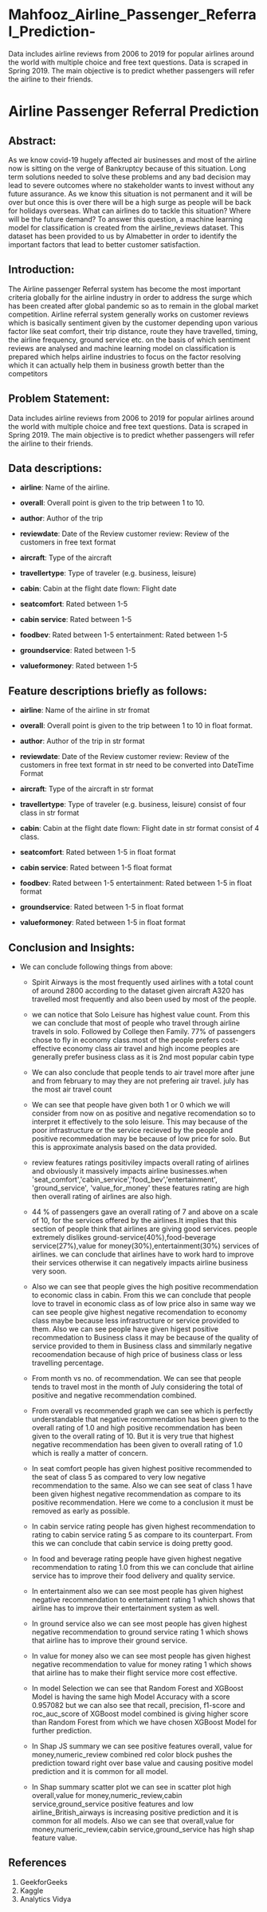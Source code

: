 # Mahfooz_Airline_Passenger_Referral_Prediction-

Data includes airline reviews from 2006 to 2019 for popular airlines around the world with multiple choice and free text questions. Data is scraped in Spring 2019. The main objective is to predict whether passengers will refer the airline to their friends.
# Airline Passenger Referral Prediction
## **Abstract:**
As we know covid-19 hugely affected air businesses and most of the airline now is sitting on the verge of Bankruptcy because of this situation. Long term solutions needed to solve these problems and any bad decision may lead to severe outcomes where no stakeholder wants to invest without any future assurance. As we know this situation is not permanent and it will be over but once this is over there will be a high surge as people will be back for holidays overseas. What can airlines do to tackle this situation? Where will be the future demand? To answer this question, a machine learning model for classification is created from the airline_reviews dataset. This dataset has been provided to us by Almabetter in order to identify the important factors that lead to better customer satisfaction.
## **Introduction**:
The Airline passenger Referral system has become the most important criteria globally for the airline industry in order to address the surge which has been created after global pandemic so as to remain in the global market competition. 
Airline referral system generally works on customer reviews which is basically sentiment given by the customer depending upon various factor like seat comfort, their trip distance, route they have travelled, timing, the airline frequency, ground service etc. on the basis of which sentiment reviews are analysed and machine learning model on classification is prepared which helps airline industries to focus on the factor resolving which it can actually help them in business growth better than the competitors
## **Problem Statement**:
Data includes airline reviews from 2006 to 2019 for popular airlines around the world with multiple choice and free text questions. Data is scraped in Spring 2019. The main objective is to predict whether passengers will refer the airline to their friends.

## **Data descriptions:**


*   **airline**: Name of the airline.

*   **overall**: Overall point is given to the trip between 1 to 10.


*   **author**: Author of the trip


*   **reviewdate**: Date of the Review customer review: Review of the customers in free text format



*  **aircraft**: Type of the aircraft

*   **travellertype**: Type of traveler (e.g. business, leisure)


*   **cabin**: Cabin at the flight date flown: Flight date

*  **seatcomfort**: Rated between 1-5


*   **cabin service**: Rated between 1-5

*   **foodbev**: Rated between 1-5 entertainment: Rated between 1-5


*   **groundservice**: Rated between 1-5

*   **valueformoney**: Rated between 1-5

## **Feature descriptions briefly as follows:**


*   **airline**: Name of the airline in str fromat

*   **overall**: Overall point is given to the trip between 1 to 10 in float format.


*   **author**: Author of the trip in str format


*   **reviewdate**: Date of the Review customer review: Review of the customers in free text format in str need to be converted into DateTime Format



*  **aircraft**: Type of the aircraft in str format

*   **travellertype**: Type of traveler (e.g. business, leisure) consist of four class in str format 


*   **cabin**: Cabin at the flight date flown: Flight date in str format consist of 4 class.

*  **seatcomfort**: Rated between 1-5 in float format


*   **cabin service**: Rated between 1-5 float format

*   **foodbev**: Rated between 1-5 entertainment: Rated between 1-5 in float format


*   **groundservice**: Rated between 1-5 in float format

*   **valueformoney**: Rated between 1-5 in float format

## **Conclusion and Insights:**
* We can conclude following things from above:
  * Spirit Airways is the most frequently used airlines with a total count of around 2800 according to the dataset given
aircraft A320 has travelled most frequently and also been used by most of the people.
  * we can notice that Solo Leisure has highest value count. From this we can conclude that most of people who travel through airline travels in solo. Followed by College then Family. 77% of passengers chose to fly in economy class.most of the people prefers cost-effective economy class air travel and high income peoples are generally prefer business class as it is 2nd most popular cabin type

  * We can also conclude that people tends to air travel more after june and from february to may they are not prefering air travel. july has the most air travel count


  * We can see that people have given both 1 or 0 which we will consider from now on as positive and negative recomendation so to interpret it effectively to the solo leisure. This may because of the poor infrastructure or the service recieved by the people and positive recommedation may be because of low price for solo. But this is approximate analysis based on the data provided.
  * review features ratings positiviley impacts overall rating of airlines and obviously it massively impacts airline businesses.when 'seat_comfort','cabin_service','food_bev','entertainment', 'ground_service', 'value_for_money' these features rating are high then overall rating of airlines are also high.
  * 44 % of passengers gave an overall rating of 7 and above on a scale of 10, for the services offered by the airlines.It implies that this section of people think that airlines are giving good services. people extremely dislikes ground-service(40%),food-beverage service(27%),value for money(30%),entertainment(30%) services of airlines. we can conclude that airlines have to work hard to improve their services otherwise it can negatively impacts airline business very soon.
  * Also we can see that people gives the high positive recommendation to economic class in cabin. From this we can conclude that people love to travel in economic class as of low price also in same way we can see people give highest negative recomendation to economy class maybe because less infrastructure or service provided to them. Also we can see people have given higest positive recommedation to Business class it may be because of the quality of service provided to them in Business class and simmilarly negative recoomendation because of high price of business class or less travelling percentage.
  * From month vs no. of recommendation. We can see that people tends to travel most in the month of July considering the total of positive and negative recommendation combined.
  * From overall vs recommended graph we can see which is perfectly understandable that negative recommendation has been given to the overall rating of 1.0 and high positive recommendation has been given to the overall rating of 10. But it is very true that highest negative recommendation has been given to overall rating of 1.0 which is really a matter of concern.
  * In seat comfort people has given highest positive recommended to the seat of class 5 as compared to very low negative recommendation to the same. Also we can see seat of class 1 have been given highest negative recommendation as compare to its positive recommendation. Here we come to a conclusion it must be removed as early as possible.
  * In cabin service rating people has given highest recommendation to rating to cabin service rating 5 as compare to its counterpart. From this we can conclude that cabin service is doing pretty good.
  * In food and beverage rating people have given highest negative recommendation to rating 1.0 from this we can conclude that airline service has to improve their food delivery and quality service.
  * In entertainment also we can see most people has given highest negative recommendation to entertaiment rating 1 which shows  that airline has to improve their entertainment system as well.
  * In ground service also we can see most people has given highest negative recommendation to ground service rating 1 which shows  that airline has to improve their ground service.
  * In value for money also we can see most people has given highest negative recommendation to value for money rating 1 which shows  that airline has to make their flight service more cost effective.
  * In model Selection we can see that Random Forest and XGBoost Model is having the same high Model Accuracy with a score 0.957082 but we can also see that recall, precision, f1-score and roc_auc_score of XGBoost model combined is giving higher score than Random Forest from which we have chosen XGBoost Model for further prediction.
  * In Shap JS summary we can see positive features overall, value for money,numeric_review combined red color block pushes the prediction toward right over base value and causing positive model prediction and it is common for all model.
  * In Shap summary scatter plot we can see in scatter plot high overall,value for money,numeric_review,cabin service,ground_service positive features and low airline_British_airways is increasing positive prediction and it is common for all models. Also we can see that overall,value for money,numeric_review,cabin service,ground_service has high shap feature value.  


## References
1. GeekforGeeks
2. Kaggle
3. Analytics Vidya
